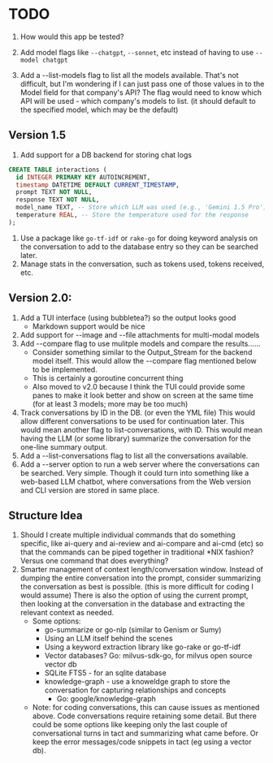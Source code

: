# TODO

1. How would this app be tested?

1. Add model flags like `--chatgpt`, `--sonnet`, etc instead of having to use
  `--model chatgpt`

1. Add a --list-models flag to list all the models available. That's not
   difficult, but I'm wondering if I can just pass one of those values in to
   the Model field for that company's API? The flag would need to know which
   API will be used - which company's models to list. (it should default to the
   specified model, which may be the default)

## Version 1.5
1. Add support for a DB backend for storing chat logs
```sql
CREATE TABLE interactions (
  id INTEGER PRIMARY KEY AUTOINCREMENT,
  timestamp DATETIME DEFAULT CURRENT_TIMESTAMP,
  prompt TEXT NOT NULL,
  response TEXT NOT NULL,
  model_name TEXT, -- Store which LLM was used (e.g., 'Gemini 1.5 Pro')
  temperature REAL, -- Store the temperature used for the response
);
```
1. Use a package like `go-tf-idf` or `rake-go` for doing keyword analysis on
   the conversation to add to the database entry so they can be searched later.
1. Manage stats in the conversation, such as tokens used, tokens received, etc.

## Version 2.0:
1. Add a TUI interface (using bubbletea?) so the output looks good
   * Markdown support would be nice
1. Add support for --image and --file attachments for multi-modal models
1. Add --compare flag to use mulitple models and compare the results......
   * Consider something similar to the Output_Stream for the backend model
   itself. This would allow the --compare flag mentioned below to be
   implemented.
   * This is certainly a goroutine concurrent thing
   * Also moved to v2.0 because I think the TUI could provide some panes to
   make it look better and show on screen at the same time (for at least 3
   models; more may be too much)
1. Track conversations by ID in the DB. (or even the YML file) This would allow
   different conversations to be used for continuation later. This would mean
   another flag to list-conversations, with ID. This would mean having the LLM
   (or some library) summarize the conversation for the one-line summary output.
1. Add a --list-conversations flag to list all the conversations available.
1. Add a --server option to run a web server where the conversations can be
   searched. Very simple. Though it could turn into something like a web-based
   LLM chatbot, where conversations from the Web version and CLI version are
   stored in same place.

## Structure Idea
1. Should I create multiple individual commands that do something specific,
   like ai-query and ai-review and ai-compare and ai-cmd (etc) so that the
   commands can be piped together in traditional *NIX fashion? Versus one
   command that does everything?
1. Smarter management of context length/conversation window. Instead of dumping
   the entire conversation into the prompt, consider summarizing the
   conversation as best is possible. (this is more difficult for coding I would
   assume) There is also the option of using the current prompt, then looking
   at the conversation in the database and extracting the relevant context as
   needed.
   - Some options:
      - go-summarize or go-nlp (similar to Genism or Sumy)
      - Using an LLM itself behind the scenes
      - Using a keyword extraction library like go-rake or go-tf-idf
      - Vector databases? Go: milvus-sdk-go, for milvus open source vector db
      - SQLite FTS5 - for an sqlite database
      - knowledge-graph - use a knoweldge graph to store the conversation for
        capturing relationships and concepts
        - Go: google/knowledge-graph
   - Note: for coding conversations, this can cause issues as mentioned above.
   Code conversations require retaining some detail. But there could be some
   options like keeping only the last couple of conversational turns in tact
   and summarizing what came before. Or keep the error messages/code snippets
   in tact (eg using a vector db).
